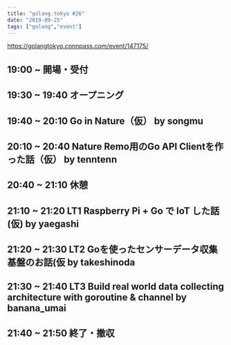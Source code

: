 ```yaml
---
title: "golang.tokyo #26"
date: "2019-09-25"
tags: ["golang","event"]
---
```


https://golangtokyo.connpass.com/event/147175/

## 19:00 ~	開場・受付

## 19:30 ~ 19:40	オープニング

## 19:40 ~ 20:10	Go in Nature（仮） by songmu

## 20:10 ~ 20:40	Nature Remo用のGo API Clientを作った話（仮） by tenntenn

## 20:40 ~ 21:10	休憩

## 21:10 ~ 21:20	LT1 Raspberry Pi + Go で IoT した話 (仮) by yaegashi

## 21:20 ~ 21:30	LT2 Goを使ったセンサーデータ収集基盤のお話(仮 by takeshinoda

## 21:30 ~ 21:40	LT3 Build real world data collecting architecture with goroutine & channel by banana_umai

## 21:40 ~ 21:50	終了・撤収
